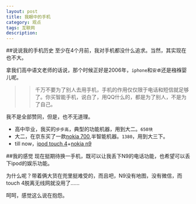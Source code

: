 ```yaml
---
layout: post
title: 我眼中的手机
category: 观点
tags: 互联网
description: 
---
```

##说说我的手机历史
至少在4个月前，我对手机都没什么追求。当然，其实现在也不大。

拿我们高中语文老师的话说，那个时候正好是2006年，`iphone`和`安卓`还是襁褓婴儿呢。

>>千万不要为了别人去用手机，手机的作用仅仅限于电话和短信就足够了。你买智能手机，说白了，用QQ什么的，都是为了别人，不是为了自己。

我不是全部赞同，但是，也不无道理。

*   高中毕业，我买的`步步高`，典型的功能机器，用到大二。`650块`
*   大二，在京东买了一款[nokia 700](http://detail.zol.com.cn/cell_phone/index290409.shtml),半智能机器。`1380`，用到大三下。
*   till now，[ipod touch 4](http://detail.zol.com.cn/mid/index256261.shtml)+[nokia n9](http://detail.zol.com.cn/cell_phone/index236684.shtml)

##我的感觉
现在挺期待换一手机，既可以让我丢下N9的电话功能，也希望可以丢下ipod的娱乐功能。

为什么呢？带着俩大货在兜里挺难受的，而且吧，N9没有地图，没有微信，而touch 4脱离无线网就没用了……

呵呵，感觉这么说在抱怨。